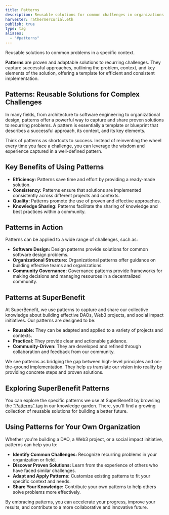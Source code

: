 ```yaml
---
title: Patterns
description: Reusable solutions for common challenges in organizations and systems.
harvester: rathermercurial.eth
publish: true
type: tag
aliases:
  - "#patterns"
---
```


Reusable solutions to common problems in a specific context.

**Patterns** are proven and adaptable solutions to recurring challenges. They capture successful approaches, outlining the problem, context, and key elements of the solution, offering a template for efficient and consistent implementation.

## Patterns: Reusable Solutions for Complex Challenges

In many fields, from architecture to software engineering to organizational design, patterns offer a powerful way to capture and share proven solutions to recurring problems. A pattern is essentially a template or blueprint that describes a successful approach, its context, and its key elements.

Think of patterns as shortcuts to success. Instead of reinventing the wheel every time you face a challenge, you can leverage the wisdom and experience captured in a well-defined pattern.

## Key Benefits of Using Patterns

*   **Efficiency:** Patterns save time and effort by providing a ready-made solution.
*   **Consistency:** Patterns ensure that solutions are implemented consistently across different projects and contexts.
*   **Quality:** Patterns promote the use of proven and effective approaches.
*   **Knowledge Sharing:** Patterns facilitate the sharing of knowledge and best practices within a community.

## Patterns in Action

Patterns can be applied to a wide range of challenges, such as:

*   **Software Design:** Design patterns provide solutions for common software design problems.
*   **Organizational Structure:** Organizational patterns offer guidance on building effective teams and organizations.
*   **Community Governance:** Governance patterns provide frameworks for making decisions and managing resources in a decentralized community.

## Patterns at SuperBenefit

At SuperBenefit, we use patterns to capture and share our collective knowledge about building effective DAOs, Web3 projects, and social impact initiatives. Our patterns are designed to be:

*   **Reusable:** They can be adapted and applied to a variety of projects and contexts.
*   **Practical:** They provide clear and actionable guidance.
*   **Community-Driven:** They are developed and refined through collaboration and feedback from our community.

We see patterns as bridging the gap between high-level principles and on-the-ground implementation. They help us translate our vision into reality by providing concrete steps and proven solutions.

## Exploring SuperBenefit Patterns

You can explore the specific patterns we use at SuperBenefit by browsing the ["Patterns" tag](tags/patterns.md) in our knowledge garden. There, you'll find a growing collection of reusable solutions for building a better future.

## Using Patterns for Your Own Organization

Whether you're building a DAO, a Web3 project, or a social impact initiative, patterns can help you to:

*   **Identify Common Challenges:** Recognize recurring problems in your organization or field.
*   **Discover Proven Solutions:** Learn from the experience of others who have faced similar challenges.
*   **Adapt and Apply Patterns:** Customize existing patterns to fit your specific context and needs.
*   **Share Your Knowledge:** Contribute your own patterns to help others solve problems more effectively.

By embracing patterns, you can accelerate your progress, improve your results, and contribute to a more collaborative and innovative future.